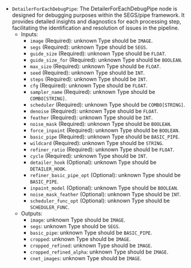 - `DetailerForEachDebugPipe`: The DetailerForEachDebugPipe node is designed for debugging purposes within the SEGS/pipe framework. It provides detailed insights and diagnostics for each processing step, facilitating the identification and resolution of issues in the pipeline.
    - Inputs:
        - `image` (Required): unknown Type should be `IMAGE`.
        - `segs` (Required): unknown Type should be `SEGS`.
        - `guide_size` (Required): unknown Type should be `FLOAT`.
        - `guide_size_for` (Required): unknown Type should be `BOOLEAN`.
        - `max_size` (Required): unknown Type should be `FLOAT`.
        - `seed` (Required): unknown Type should be `INT`.
        - `steps` (Required): unknown Type should be `INT`.
        - `cfg` (Required): unknown Type should be `FLOAT`.
        - `sampler_name` (Required): unknown Type should be `COMBO[STRING]`.
        - `scheduler` (Required): unknown Type should be `COMBO[STRING]`.
        - `denoise` (Required): unknown Type should be `FLOAT`.
        - `feather` (Required): unknown Type should be `INT`.
        - `noise_mask` (Required): unknown Type should be `BOOLEAN`.
        - `force_inpaint` (Required): unknown Type should be `BOOLEAN`.
        - `basic_pipe` (Required): unknown Type should be `BASIC_PIPE`.
        - `wildcard` (Required): unknown Type should be `STRING`.
        - `refiner_ratio` (Required): unknown Type should be `FLOAT`.
        - `cycle` (Required): unknown Type should be `INT`.
        - `detailer_hook` (Optional): unknown Type should be `DETAILER_HOOK`.
        - `refiner_basic_pipe_opt` (Optional): unknown Type should be `BASIC_PIPE`.
        - `inpaint_model` (Optional): unknown Type should be `BOOLEAN`.
        - `noise_mask_feather` (Optional): unknown Type should be `INT`.
        - `scheduler_func_opt` (Optional): unknown Type should be `SCHEDULER_FUNC`.
    - Outputs:
        - `image`: unknown Type should be `IMAGE`.
        - `segs`: unknown Type should be `SEGS`.
        - `basic_pipe`: unknown Type should be `BASIC_PIPE`.
        - `cropped`: unknown Type should be `IMAGE`.
        - `cropped_refined`: unknown Type should be `IMAGE`.
        - `cropped_refined_alpha`: unknown Type should be `IMAGE`.
        - `cnet_images`: unknown Type should be `IMAGE`.
